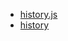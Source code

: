 - [history.js](https://github.com/browserstate/history.js)
- [history](https://github.com/ReactTraining/history)

